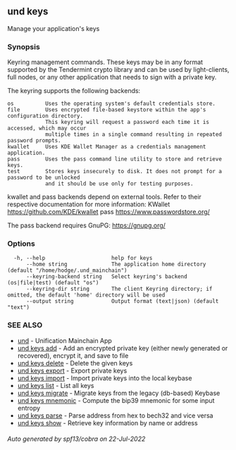 ## und keys

Manage your application's keys

### Synopsis

Keyring management commands. These keys may be in any format supported by the
Tendermint crypto library and can be used by light-clients, full nodes, or any other application
that needs to sign with a private key.

The keyring supports the following backends:

    os          Uses the operating system's default credentials store.
    file        Uses encrypted file-based keystore within the app's configuration directory.
                This keyring will request a password each time it is accessed, which may occur
                multiple times in a single command resulting in repeated password prompts.
    kwallet     Uses KDE Wallet Manager as a credentials management application.
    pass        Uses the pass command line utility to store and retrieve keys.
    test        Stores keys insecurely to disk. It does not prompt for a password to be unlocked
                and it should be use only for testing purposes.

kwallet and pass backends depend on external tools. Refer to their respective documentation for more
information:
    KWallet     https://github.com/KDE/kwallet
    pass        https://www.passwordstore.org/

The pass backend requires GnuPG: https://gnupg.org/


### Options

```
  -h, --help                     help for keys
      --home string              The application home directory (default "/home/hodge/.und_mainchain")
      --keyring-backend string   Select keyring's backend (os|file|test) (default "os")
      --keyring-dir string       The client Keyring directory; if omitted, the default 'home' directory will be used
      --output string            Output format (text|json) (default "text")
```

### SEE ALSO

* [und](und.md)	 - Unification Mainchain App
* [und keys add](und_keys_add.md)	 - Add an encrypted private key (either newly generated or recovered), encrypt it, and save to <name> file
* [und keys delete](und_keys_delete.md)	 - Delete the given keys
* [und keys export](und_keys_export.md)	 - Export private keys
* [und keys import](und_keys_import.md)	 - Import private keys into the local keybase
* [und keys list](und_keys_list.md)	 - List all keys
* [und keys migrate](und_keys_migrate.md)	 - Migrate keys from the legacy (db-based) Keybase
* [und keys mnemonic](und_keys_mnemonic.md)	 - Compute the bip39 mnemonic for some input entropy
* [und keys parse](und_keys_parse.md)	 - Parse address from hex to bech32 and vice versa
* [und keys show](und_keys_show.md)	 - Retrieve key information by name or address

###### Auto generated by spf13/cobra on 22-Jul-2022
